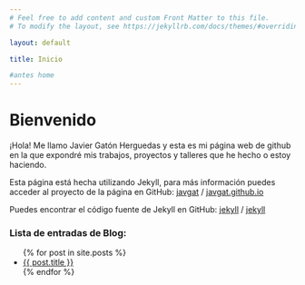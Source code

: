 ```yaml
---
# Feel free to add content and custom Front Matter to this file.
# To modify the layout, see https://jekyllrb.com/docs/themes/#overriding-theme-defaults

layout: default

title: Inicio

#antes home
---
```


# Bienvenido

¡Hola! Me llamo Javier Gatón Herguedas y esta es mi página web de github
en la que expondré mis trabajos, proyectos y talleres que he hecho
o estoy haciendo.

Esta página está hecha utilizando Jekyll, para más información
puedes acceder al proyecto de la página en GitHub:
[javgat](https://github.com/javgat) /
[javgat.github.io](https://github.com/javgat/javgat.github.io)

Puedes encontrar el código fuente de Jekyll en GitHub:
[jekyll][jekyll-organization] /
[jekyll](https://github.com/jekyll/jekyll)

### Lista de entradas de Blog:
<ul>
  {% for post in site.posts %}
    <li>
      <a href="{{ post.url }}">{{ post.title }}</a>
    </li>
  {% endfor %}
</ul>

[jekyll-organization]: https://github.com/jekyll
